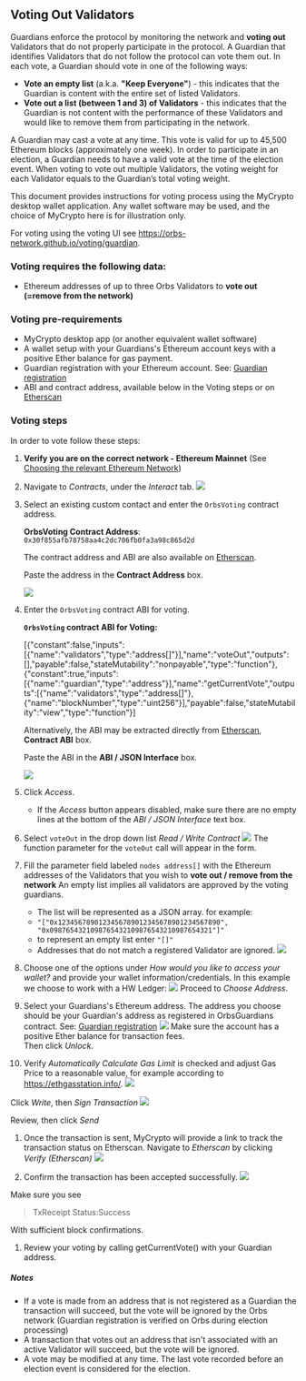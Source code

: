 ## Voting Out Validators

Guardians enforce the protocol by monitoring the network and __voting out__ Validators that do not properly participate in the protocol. A Guardian that identifies Validators that do not follow the protocol can vote them out. 
In each vote, a Guardian should vote in one of the following ways:
* __Vote an empty list__ (a.k.a. __"Keep Everyone"__) - this indicates that the Guardian is content with the entire set of listed Validators.
* __Vote out a list (between 1 and 3) of Validators__ - this indicates that the Guardian is not content with the performance of these Validators and would like to remove them from participating in the network. 

A Guardian may cast a vote at any time. This vote is valid for up to 45,500 Ethereum blocks (approximately one week). In order to participate in an election, a Guardian needs to have a valid vote at the time of the election event. When voting to vote out multiple Validators, the voting weight for each Validator equals to the Guardian’s total voting weight.

This document provides instructions for voting process using the MyCrypto desktop wallet application.
Any wallet software may be used, and the choice of MyCrypto here is for illustration only.

For voting using the voting UI see https://orbs-network.github.io/voting/guardian.

### Voting requires the following data:
- Ethereum addresses of up to three Orbs Validators to **vote out (=remove from the network)**

### Voting pre-requirements
 - MyCrypto desktop app (or another equivalent wallet software)
 - A wallet setup with your Guardians's Ethereum account keys with a positive Ether balance for gas payment.
 - Guardian registration with your Ethereum account. See: [Guardian registration](./guardian_registration.md)
 - ABI and contract address, available below in the Voting steps or on [Etherscan][1]


### Voting steps

In order to vote follow these steps:

1. **Verify you are on the correct network - Ethereum Mainnet** (See [Choosing the relevant Ethereum Network](./choosing_the_network.md))
1. Navigate to *Contracts*, under the *Interact* tab.
![](./voting_1.png)
1. Select an existing custom contact and enter the `OrbsVoting` contract address. 
   
    **OrbsVoting Contract Address**: `0x30f855afb78758aa4c2dc706fb0fa3a98c865d2d`
  
    The contract address and ABI are also available on [Etherscan][1].

    Paste the address in the **Contract Address** box.

    ![](./voting_2a.png)

1. Enter the `OrbsVoting` contract ABI for voting.
   
   **`OrbsVoting` contract ABI for Voting:**

   [{"constant":false,"inputs":[{"name":"validators","type":"address[]"}],"name":"voteOut","outputs":[],"payable":false,"stateMutability":"nonpayable","type":"function"},{"constant":true,"inputs":[{"name":"guardian","type":"address"}],"name":"getCurrentVote","outputs":[{"name":"validators","type":"address[]"},{"name":"blockNumber","type":"uint256"}],"payable":false,"stateMutability":"view","type":"function"}]

    Alternatively, the ABI may be extracted directly from [Etherscan][1], **Contract ABI** box.
  
    Paste the ABI in the **ABI / JSON Interface** box.

    ![](../instructions/voting_2.png)

1. Click *Access*.
   * If the *Access* button appears disabled, make sure there are no empty lines at the bottom of the *ABI / JSON Interface* text box.
1. Select `voteOut` in the drop down list *Read / Write Contract*
![](./voting_3.png)
The function parameter for the `voteOut` call will appear in the form.
1. Fill the parameter field labeled `nodes address[]`
with the Ethereum addresses of the Validators that you wish to **vote out / remove from the network**
An empty list implies all validators are approved by the voting guardians.
    - The list will be represented as a JSON array. for example:
    - `"["0x1234567890123456789012345678901234567890", "0x0987654321098765432109876543210987654321"]"`
    - to represent an empty list enter `"[]"`
    - Addresses that do not match a registered Validator are ignored.
![](./voting_4.png)
1. Choose one of the options under *How would you like to access your wallet?*
and provide your wallet information/credentials.
In this example we choose to work with a HW Ledger:
![](../instructions/voting_5a.png)
Proceed to *Choose Address*. 
1. Select your Guardians's Ethereum address. 
The address you choose should be your Guardian's address as registered in OrbsGuardians contract. See: [Guardian registration](./guardian_registration.md)
![](../instructions/voting_5.png)
Make sure the account has a positive Ether balance for transaction fees.
<br> Then click *Unlock*. 

1.  Verify *Automatically Calculate Gas Limit* is checked and adjust Gas Price to a
reasonable value, for example according to https://ethgasstation.info/.
![](./voting_6.png)

Click *Write*, then *Sign Transaction* 
![](./voting_8.png)

Review, then click *Send*

1. Once the transaction is sent, MyCrypto will provide a link to track the transaction status on Etherscan.
Navigate to *Etherscan* by clicking *Verify (Etherscan)*
![](./voting_10.png)

1. Confirm the transaction has been accepted successfully.
![](./voting_11.png)
 
Make sure you see 
> TxReceipt Status:Success

With sufficient block confirmations.

1. Review your voting by calling getCurrentVote() with your Guardian address.

[1]: https://etherscan.io/address/0x30f855afb78758aa4c2dc706fb0fa3a98c865d2d#code

##### Notes
* If a vote is made from an address that is not registered as a Guardian the transaction will succeed, but the vote will be ignored by the Orbs network (Guardian registration is verified on Orbs during election processing)
* A transaction that votes out an address that isn't associated with an active Validator will succeed, but the vote will be ignored.
* A vote may be modified at any time. The last vote recorded before an election event is considered for the election.
